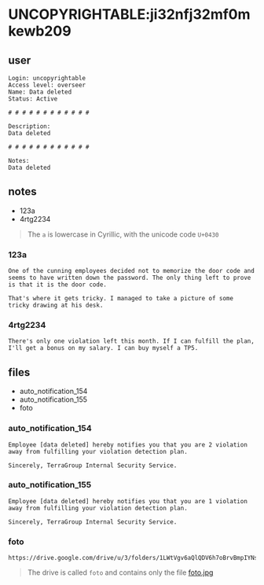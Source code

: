 # UNCOPYRIGHTABLE:ji32nfj32mf0mkewb209
## user
```
Login: uncopyrightable
Access level: overseer
Name: Data deleted
Status: Active

# # # # # # # # # # # #

Description:
Data deleted

# # # # # # # # # # # #

Notes:
Data deleted
```
## notes
- 123а
- 4rtg2234
> The `а` is lowercase in Cyrillic, with the unicode code `U+0430`

### 123а
```
One of the cunning employees decided not to memorize the door code and seems to have written down the password. The only thing left to prove is that it is the door code.

That's where it gets tricky. I managed to take a picture of some tricky drawing at his desk.
```


### 4rtg2234
```
There's only one violation left this month. If I can fulfill the plan, I'll get a bonus on my salary. I can buy myself a TP5.
```
## files
- auto_notification_154
- auto_notification_155
- foto


### auto_notification_154
```
Employee [data deleted] hereby notifies you that you are 2 violation away from fulfilling your violation detection plan.

Sincerely, TerraGroup Internal Security Service.
```


### auto_notification_155
```
Employee [data deleted] hereby notifies you that you are 1 violation away from fulfilling your violation detection plan.

Sincerely, TerraGroup Internal Security Service.
```


### foto
```
https://drive.google.com/drive/u/3/folders/1LWtVgv6aQlQDV6h7oBrvBmpIYNsk47aj
```
> The drive is called `foto` and contains only the file [foto.jpg](/Files/foto.jpg)
